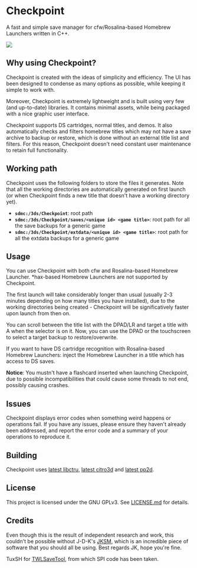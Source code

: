 # Checkpoint

A fast and simple save manager for cfw/Rosalina-based Homebrew Launchers written in C++.

![](https://i.imgur.com/Nttk8hX.png)

## Why using Checkpoint?

Checkpoint is created with the ideas of simplicity and efficiency. The UI has been designed to condense as many options as possible, while keeping it simple to work with.

Moreover, Checkpoint is extremely lightweight and is built using very few (and up-to-date) libraries. It contains minimal assets, while being packaged with a nice graphic user interface.

Checkpoint supports DS cartridges, normal titles, and demos. It also automatically checks and filters homebrew titles which may not have a save archive to backup or restore, which is done without an external title list and filters. For this reason, Checkpoint doesn't need constant user maintenance to retain full functionality.

## Working path

Checkpoint uses the following folders to store the files it generates. Note that all the working directories are automatically generated on first launch (or when Checkpoint finds a new title that doesn't have a working directory yet).

* **`sdmc:/3ds/Checkpoint`**: root path
* **`sdmc:/3ds/Checkpoint/saves/<unique id> <game title>`**: root path for all the save backups for a generic game
* **`sdmc:/3ds/Checkpoint/extdata/<unique id> <game title>`**: root path for all the extdata backups for a generic game

## Usage

You can use Checkpoint with both cfw and Rosalina-based Homebrew Launcher. *hax-based Homebrew Launchers are not supported by Checkpoint.

The first launch will take considerably longer than usual (usually 2-3 minutes depending on how many titles you have installed), due to the working directories being created - Checkpoint will be significatively faster upon launch from then on.

You can scroll between the title list with the DPAD/LR and target a title with A when the selector is on it. Now, you can use the DPAD or the touchscreen to select a target backup to restore/overwrite.

If you want to have DS cartridge recognition with Rosalina-based Homebrew Launchers: inject the Homebrew Launcher in a title which has access to DS saves.

**Notice**: You mustn't have a flashcard inserted when launching Checkpoint, due to possible incompatibilities that could cause some threads to not end, possibly causing crashes.

## Issues

Checkpoint displays error codes when something weird happens or operations fail. If you have any issues, please ensure they haven't already been addressed, and report the error code and a summary of your operations to reproduce it.

## Building

Checkpoint uses [latest libctru](https://github.com/smealum/ctrulib), [latest citro3d](https://github.com/fincs/citro3d) and [latest pp2d](https://github.com/BernardoGiordano/Checkpoint/tree/master/source/pp2d).

## License

This project is licensed under the GNU GPLv3. See [LICENSE.md](https://github.com/BernardoGiordano/Checkpoint/blob/master/LICENSE) for details.

## Credits

Even though this is the result of independent research and work, this couldn't be possible without J-D-K's [JKSM](https://github.com/J-D-K/JKSM), which is an incredible piece of software that you should all be using. Best regards JK, hope you're fine.

TuxSH for [TWLSaveTool](https://github.com/TuxSH/TWLSaveTool), from which SPI code has been taken.
